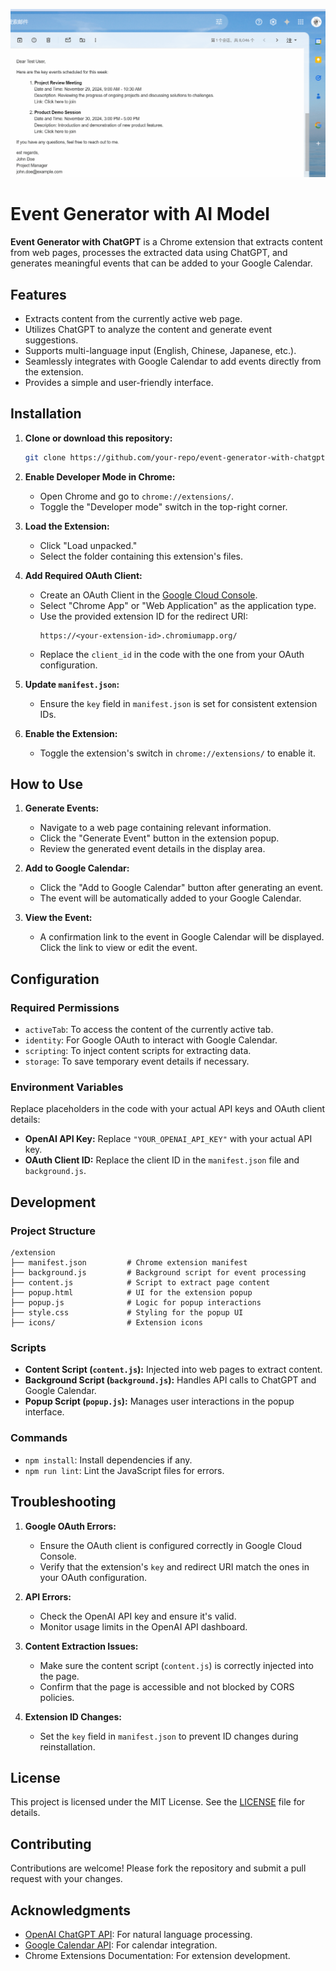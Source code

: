 ![App Workflow](image.gif)

# **Event Generator with AI Model**

**Event Generator with ChatGPT** is a Chrome extension that extracts content from web pages, processes the extracted data using ChatGPT, and generates meaningful events that can be added to your Google Calendar.

## **Features**
- Extracts content from the currently active web page.
- Utilizes ChatGPT to analyze the content and generate event suggestions.
- Supports multi-language input (English, Chinese, Japanese, etc.).
- Seamlessly integrates with Google Calendar to add events directly from the extension.
- Provides a simple and user-friendly interface.

## **Installation**

1. **Clone or download this repository:**
   ```bash
   git clone https://github.com/your-repo/event-generator-with-chatgpt.git
   ```

2. **Enable Developer Mode in Chrome:**
   - Open Chrome and go to `chrome://extensions/`.
   - Toggle the "Developer mode" switch in the top-right corner.

3. **Load the Extension:**
   - Click "Load unpacked."
   - Select the folder containing this extension's files.

4. **Add Required OAuth Client:**
   - Create an OAuth Client in the [Google Cloud Console](https://console.cloud.google.com/).
   - Select "Chrome App" or "Web Application" as the application type.
   - Use the provided extension ID for the redirect URI:
     ```
     https://<your-extension-id>.chromiumapp.org/
     ```
   - Replace the `client_id` in the code with the one from your OAuth configuration.

5. **Update `manifest.json`:**
   - Ensure the `key` field in `manifest.json` is set for consistent extension IDs.

6. **Enable the Extension:**
   - Toggle the extension's switch in `chrome://extensions/` to enable it.

## **How to Use**

1. **Generate Events:**
   - Navigate to a web page containing relevant information.
   - Click the "Generate Event" button in the extension popup.
   - Review the generated event details in the display area.

2. **Add to Google Calendar:**
   - Click the "Add to Google Calendar" button after generating an event.
   - The event will be automatically added to your Google Calendar.

3. **View the Event:**
   - A confirmation link to the event in Google Calendar will be displayed. Click the link to view or edit the event.

## **Configuration**

### **Required Permissions**
- `activeTab`: To access the content of the currently active tab.
- `identity`: For Google OAuth to interact with Google Calendar.
- `scripting`: To inject content scripts for extracting data.
- `storage`: To save temporary event details if necessary.

### **Environment Variables**
Replace placeholders in the code with your actual API keys and OAuth client details:
- **OpenAI API Key:** Replace `"YOUR_OPENAI_API_KEY"` with your actual API key.
- **OAuth Client ID:** Replace the client ID in the `manifest.json` file and `background.js`.

## **Development**

### **Project Structure**
```
/extension
├── manifest.json         # Chrome extension manifest
├── background.js         # Background script for event processing
├── content.js            # Script to extract page content
├── popup.html            # UI for the extension popup
├── popup.js              # Logic for popup interactions
├── style.css             # Styling for the popup UI
├── icons/                # Extension icons
```

### **Scripts**
- **Content Script (`content.js`):** Injected into web pages to extract content.
- **Background Script (`background.js`):** Handles API calls to ChatGPT and Google Calendar.
- **Popup Script (`popup.js`):** Manages user interactions in the popup interface.

### **Commands**
- `npm install`: Install dependencies if any.
- `npm run lint`: Lint the JavaScript files for errors.

## **Troubleshooting**

1. **Google OAuth Errors:**
   - Ensure the OAuth client is configured correctly in Google Cloud Console.
   - Verify that the extension's `key` and redirect URI match the ones in your OAuth configuration.

2. **API Errors:**
   - Check the OpenAI API key and ensure it's valid.
   - Monitor usage limits in the OpenAI API dashboard.

3. **Content Extraction Issues:**
   - Make sure the content script (`content.js`) is correctly injected into the page.
   - Confirm that the page is accessible and not blocked by CORS policies.

4. **Extension ID Changes:**
   - Set the `key` field in `manifest.json` to prevent ID changes during reinstallation.

## **License**
This project is licensed under the MIT License. See the [LICENSE](LICENSE) file for details.

## **Contributing**
Contributions are welcome! Please fork the repository and submit a pull request with your changes.

## **Acknowledgments**
- [OpenAI ChatGPT API](https://platform.openai.com/docs/): For natural language processing.
- [Google Calendar API](https://developers.google.com/calendar): For calendar integration.
- Chrome Extensions Documentation: For extension development.
